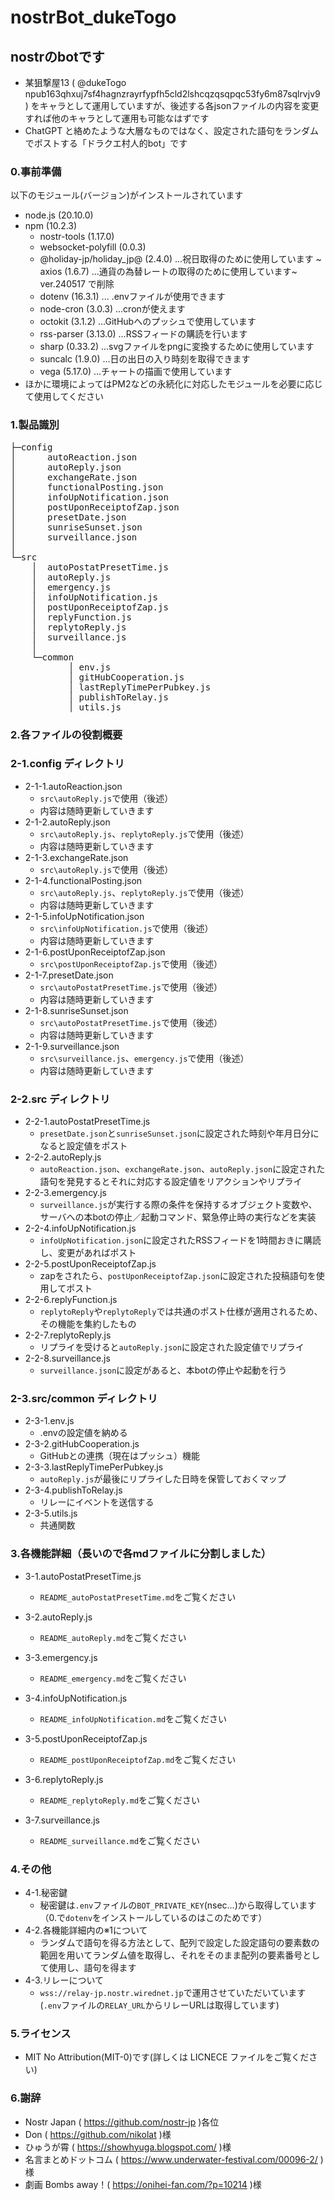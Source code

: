 # nostrBot_dukeTogo
## nostrのbotです
- 某狙撃屋13
 ( @dukeTogo npub163qhxuj7sf4hagnzrayrfypfh5cld2lshcqzqsqpqc53fy6m87sqlrvjv9 )
 をキャラとして運用していますが、後述する各jsonファイルの内容を変更すれば他のキャラとして運用も可能なはずです
- ChatGPT と絡めたような大層なものではなく、設定された語句をランダムでポストする「ドラクエ村人的bot」です

### 0.事前準備
 以下のモジュール(バージョン)がインストールされています
  - node.js (20.10.0)
  - npm (10.2.3)
    - nostr-tools (1.17.0)
    - websocket-polyfill (0.0.3)
    - @holiday-jp/holiday_jp@ (2.4.0) ...祝日取得のために使用しています 
    ~ axios (1.6.7) ...通貨の為替レートの取得のために使用しています~ ver.240517 で削除
    - dotenv (16.3.1) ... .envファイルが使用できます
    - node-cron (3.0.3) ...cronが使えます
    - octokit (3.1.2) ...GitHubへのプッシュで使用しています
    - rss-parser (3.13.0) ...RSSフィードの購読を行います
    - sharp (0.33.2) ...svgファイルをpngに変換するために使用しています
    - suncalc (1.9.0) ...日の出日の入り時刻を取得できます
    - vega (5.17.0) ...チャートの描画で使用しています
  - ほかに環境によってはPM2などの永続化に対応したモジュールを必要に応じて使用してください


### 1.製品識別
<pre>
├─config
│      autoReaction.json
│      autoReply.json
│      exchangeRate.json
│      functionalPosting.json
│      infoUpNotification.json
│      postUponReceiptofZap.json
│      presetDate.json
│      sunriseSunset.json
│      surveillance.json
│
└─src
    │  autoPostatPresetTime.js
    │  autoReply.js
    │  emergency.js
    │  infoUpNotification.js
    │  postUponReceiptofZap.js
    │  replyFunction.js
    │  replytoReply.js
    │  surveillance.js
    │
    └─common
           │ env.js 
           │ gitHubCooperation.js 
           │ lastReplyTimePerPubkey.js
           │ publishToRelay.js
           │ utils.js
</pre>

### 2.各ファイルの役割概要

### 2-1.config ディレクトリ
- 2-1-1.autoReaction.json
  - `src\autoReply.js`で使用（後述）
  - 内容は随時更新していきます
- 2-1-2.autoReply.json
  - `src\autoReply.js`、`replytoReply.js`で使用（後述）
  - 内容は随時更新していきます
- 2-1-3.exchangeRate.json  
  - `src\autoReply.js`で使用（後述）
- 2-1-4.functionalPosting.json
  - `src\autoReply.js`、`replytoReply.js`で使用（後述）
  - 内容は随時更新していきます 
- 2-1-5.infoUpNotification.json
  - `src\infoUpNotification.js`で使用（後述）
  - 内容は随時更新していきます
- 2-1-6.postUponReceiptofZap.json
  - `src\postUponReceiptofZap.js`で使用（後述）
- 2-1-7.presetDate.json
  - `src\autoPostatPresetTime.js`で使用（後述）
  - 内容は随時更新していきます
- 2-1-8.sunriseSunset.json
  - `src\autoPostatPresetTime.js`で使用（後述）
  - 内容は随時更新していきます
- 2-1-9.surveillance.json
  - `src\surveillance.js`、`emergency.js`で使用（後述）
  - 内容は随時更新していきます

### 2-2.src ディレクトリ
- 2-2-1.autoPostatPresetTime.js
  - `presetDate.json`と`sunriseSunset.json`に設定された時刻や年月日分になると設定値をポスト
- 2-2-2.autoReply.js
  - `autoReaction.json`、`exchangeRate.json`、`autoReply.json`に設定された語句を発見するとそれに対応する設定値をリアクションやリプライ
- 2-2-3.emergency.js
  - `surveillance.js`が実行する際の条件を保持するオブジェクト変数や、 サーバへの本botの停止／起動コマンド、緊急停止時の実行などを実装
- 2-2-4.infoUpNotification.js
  - `infoUpNotification.json`に設定されたRSSフィードを1時間おきに購読し、変更があればポスト
- 2-2-5.postUponReceiptofZap.js
  - zapをされたら、`postUponReceiptofZap.json`に設定された投稿語句を使用してポスト
- 2-2-6.replyFunction.js
  - `replytoReply`や`replytoReply`では共通のポスト仕様が適用されるため、その機能を集約したもの 
- 2-2-7.replytoReply.js
  - リプライを受けると`autoReply.json`に設定された設定値でリプライ
- 2-2-8.surveillance.js
  - `surveillance.json`に設定があると、本botの停止や起動を行う

### 2-3.src/common ディレクトリ
- 2-3-1.env.js
  - .envの設定値を納める
- 2-3-2.gitHubCooperation.js
  - GitHubとの連携（現在はプッシュ）機能
- 2-3-3.lastReplyTimePerPubkey.js
  - `autoReply.js`が最後にリプライした日時を保管しておくマップ  
- 2-3-4.publishToRelay.js
  - リレーにイベントを送信する
- 2-3-5.utils.js
  - 共通関数


### 3.各機能詳細（長いので各mdファイルに分割しました）

- 3-1.autoPostatPresetTime.js
  - `README_autoPostatPresetTime.md`をご覧ください

- 3-2.autoReply.js
  - `README_autoReply.md`をご覧ください
 
- 3-3.emergency.js
  - `README_emergency.md`をご覧ください 

- 3-4.infoUpNotification.js
  - `README_infoUpNotification.md`をご覧ください

- 3-5.postUponReceiptofZap.js
  - `README_postUponReceiptofZap.md`をご覧ください

- 3-6.replytoReply.js
  - `README_replytoReply.md`をご覧ください

- 3-7.surveillance.js
  - `README_surveillance.md`をご覧ください 

### 4.その他
- 4-1.秘密鍵
  - 秘密鍵は`.env`ファイルの`BOT_PRIVATE_KEY`(nsec...)から取得しています（0.で`dotenv`をインストールしているのはこのためです）
- 4-2.各機能詳細内の※1について
  - ランダムで語句を得る方法として、配列で設定した設定語句の要素数の範囲を用いてランダム値を取得し、それをそのまま配列の要素番号として使用し、語句を得ます
- 4-3.リレーについて
  - `wss://relay-jp.nostr.wirednet.jp`で運用させていただいています
    (`.env`ファイルの`RELAY_URL`からリレーURLは取得しています)

### 5.ライセンス
- MIT No Attribution(MIT-0)です(詳しくは LICNECE ファイルをご覧ください)

### 6.謝辞
- Nostr Japan ( https://github.com/nostr-jp )各位
- Don ( https://github.com/nikolat )様
- ひゅうが霄 ( https://showhyuga.blogspot.com/ )様
- 名言まとめドットコム ( https://www.underwater-festival.com/00096-2/ )様
- 劇画 Bombs away！( https://onihei-fan.com/?p=10214 )様
